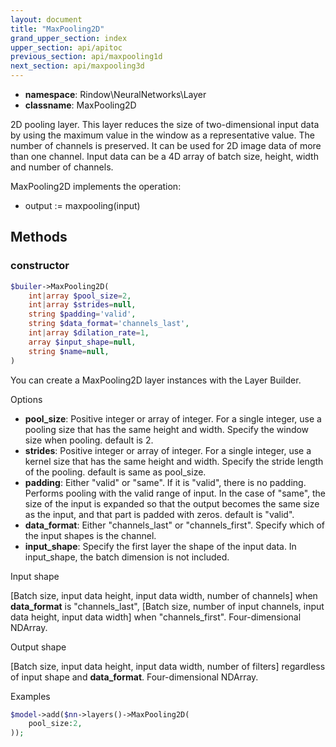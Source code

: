 ```yaml
---
layout: document
title: "MaxPooling2D"
grand_upper_section: index
upper_section: api/apitoc
previous_section: api/maxpooling1d
next_section: api/maxpooling3d
---
```


- **namespace**: Rindow\NeuralNetworks\Layer
- **classname**: MaxPooling2D

 2D pooling layer.
This layer reduces the size of two-dimensional input data by using the maximum value in the window as a representative value. The number of channels is preserved.
 It can be used for 2D image data of more than one channel.
 Input data can be a 4D array of batch size, height, width and number of channels.

MaxPooling2D implements the operation:

- output := maxpooling(input)


Methods
-------

### constructor
```php
$builer->MaxPooling2D(
    int|array $pool_size=2,
    int|array $strides=null,
    string $padding='valid',
    string $data_format='channels_last',
    int|array $dilation_rate=1,
    array $input_shape=null,
    string $name=null,
)
```
You can create a MaxPooling2D layer instances with the Layer Builder.

Options

- **pool_size**: Positive integer or array of integer. For a single integer, use a pooling size that has the same height and width. Specify the window size when pooling. default is 2.
- **strides**: Positive integer or array of integer. For a single integer, use a kernel size that has the same height and width. Specify the stride length of the pooling. default is same as pool_size.
- **padding**: Either "valid" or "same". If it is "valid", there is no padding.  Performs pooling with the valid range of input.  In the case of "same", the size of the input is expanded so that the output becomes the same size as the input, and that part is padded with zeros. default is "valid".
- **data_format**: Either "channels_last" or "channels_first". Specify which of the input shapes is the channel.
- **input_shape**: Specify the first layer the shape of the input data. In input_shape, the batch dimension is not included.

Input shape

[Batch size, input data height, input data width, number of channels] when **data_format** is "channels_last", [Batch size, number of input channels, input data height, input data width] when "channels_first".
 Four-dimensional NDArray.

Output shape

[Batch size, input data height, input data width, number of filters] regardless of input shape and **data_format**.
 Four-dimensional NDArray.

Examples

```php
$model->add($nn->layers()->MaxPooling2D(
    pool_size:2,
));
```
